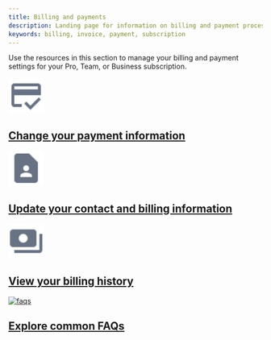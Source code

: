 ```yaml
---
title: Billing and payments
description: Landing page for information on billing and payment processes
keywords: billing, invoice, payment, subscription
---
```


Use the resources in this section to manage your billing and payment settings for your Pro, Team, or Business subscription.

<div class="component-container">
    <!--start row-->
    <div class="row">
      <div class="col-xs-12 col-sm-12 col-md-12 col-lg-4 block">
        <div class="component">
             <div class="component-icon">
                 <a href="/billing/payment-method/"><img src="/assets/images/payment-info.svg" alt="payment info" width="70" height="70"></a>
             </div>
                 <h2 id="payment infor"><a href="/billing/payment-method/">Change your payment information</a></h2>
        </div>
      </div>
     <div class="col-xs-12 col-sm-12 col-md-12 col-lg-4 block">
        <div class="component">
            <div class="component-icon">
                <a href="/billing/details/"><img src="/assets/images/contact.svg" alt="billing-info" width="70" height="70"></a>
            </div>
                <h2 id="billing history"><a href="/billing/details/">Update your contact and billing information</a></h2>
            </div>
        </div>
  </div>  
    <!--start row-->
    <div class="row">
      <div class="col-xs-12 col-sm-12 col-md-12 col-lg-4 block">
        <div class="component">
             <div class="component-icon">
                 <a href="/billing/history/"><img src="/assets/images/billing-history.svg" alt="Billing history" width="70" height="70"></a>
                 </div>
                 <h2 id="billing history"><a href="/billing/history/">View your billing history</a></h2>
            </div>
        </div>
     <div class="col-xs-12 col-sm-12 col-md-12 col-lg-4 block">
        <div class="component">
            <div class="component-icon">
                <a href="/billing/faqs/"><img src="/assets/images/help.svg" alt="faqs" width="70" height="70"></a>
            </div>
                <h2 id="faqs"><a href="/billing/faqs">Explore common FAQs</a></h2>
            </div>
        </div>
    </div>
</div>

